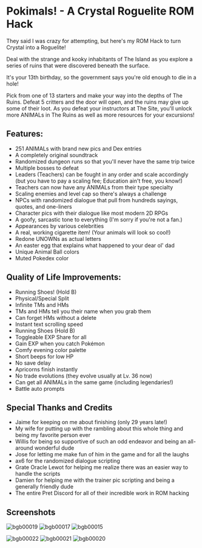 # Pokimals! - A Crystal Roguelite ROM Hack
They said I was crazy for attempting, but here's my ROM Hack to turn Crystal into a Roguelite!

Deal with the strange and kooky inhabitants of The Island as you explore a series of ruins that were discovered beneath the surface.

It's your 13th birthday, so the government says you're old enough to die in a hole!

Pick from one of 13 starters and make your way into the depths of The Ruins. Defeat 5 critters and the door will open, and the ruins may give up some of their loot. As you defeat your instructors at The Site, you'll unlock more ANIMALs in The Ruins as well as more resources for your excursions!

## Features:
  - 251 ANIMALs with brand new pics and Dex entries
  - A completely original soundtrack
  - Randomized dungeon runs so that you'll never have the same trip twice
  - Multiple bosses to defeat
  - Leaders (Teachers) can be fought in any order and scale accordingly (but you have to pay a scaling fee; Education ain't free, you know!)
  - Teachers can now have any ANIMALs from their type specialty
  - Scaling enemies and level cap so there's always a challenge
  - NPCs with randomized dialogue that pull from hundreds sayings, quotes, and one-liners
  - Character pics with their dialogue like most modern 2D RPGs
  - A goofy, sarcastic tone to everything (I'm sorry if you're not a fan.)
  - Appearances by various celebrities
  - A real, working cigarette item! (Your animals will look so cool!)
  - Redone UNOWNs as actual letters
  - An easter egg that explains what happened to your dear ol' dad
  - Unique Animal Ball colors
  - Muted Pokedex color

## Quality of Life Improvements:
  - Running Shoes! (Hold B)
  - Physical/Special Split
  - Infinite TMs and HMs
  - TMs and HMs tell you their name when you grab them
  - Can forget HMs without a delete
  - Instant text scrolling speed
  - Running Shoes (Hold B)
  - Toggleable EXP Share for all
  - Gain EXP when you catch Pokémon
  - Comfy evening color palette
  - Short beeps for low HP
  - No save delay
  - Apricorns finish instantly
  - No trade evolutions (they evolve usually at Lv. 36 now)
  - Can get all ANIMALs in the same game (including legendaries!)
  - Battle auto prompts

## Special Thanks and Credits
- Jaime for keeping on me about finishing (only 29 years late!)
- My wife for putting up with the rambling about this whole thing and being my favorite person ever
- Willis for being so supportive of such an odd endeavor and being an all-around wonderful dude
- Jose for letting me make fun of him in the game and for all the laughs
- ax6 for the randomized dialogue scripting
- Grate Oracle Lewot for helping me realize there was an easier way to handle the scripts
- Damien for helping me with the trainer pic scripting and being a generally friendly dude
- The entire Pret Discord for all of their incredible work in ROM hacking

## Screenshots
![bgb00019](https://github.com/user-attachments/assets/e68b8818-43be-4ec8-9a4c-e286e9d402fd) ![bgb00017](https://github.com/user-attachments/assets/a0ea1322-18c7-46a3-85b3-1992fa265da2) ![bgb00015](https://github.com/user-attachments/assets/4007d4de-ed7a-458c-b32e-6778ee1f6f8f)

![bgb00022](https://github.com/user-attachments/assets/973a0850-34f5-467c-bced-96791ceb7a32) ![bgb00021](https://github.com/user-attachments/assets/1a6fbbc6-5404-401a-bbb9-a02b2fc54014) ![bgb00020](https://github.com/user-attachments/assets/77f2410a-6a0a-4bfc-a375-1e1ae7006a1f)

